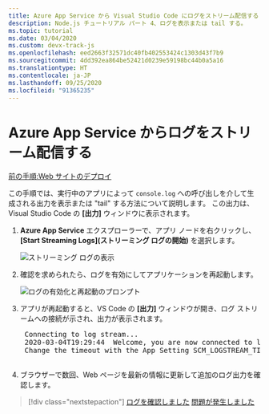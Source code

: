 ```yaml
---
title: Azure App Service から Visual Studio Code にログをストリーム配信する
description: Node.js チュートリアル パート 4、ログを表示または tail する。
ms.topic: tutorial
ms.date: 03/04/2020
ms.custom: devx-track-js
ms.openlocfilehash: eed2663f32571dc40fb402553424c1303d43f7b9
ms.sourcegitcommit: 4dd392ea864be52421d0239e59198bc44b0a5a16
ms.translationtype: HT
ms.contentlocale: ja-JP
ms.lasthandoff: 09/25/2020
ms.locfileid: "91365235"
---
```

# <a name="stream-logs-from-azure-app-service"></a>Azure App Service からログをストリーム配信する

[前の手順:Web サイトのデプロイ](tutorial-vscode-azure-app-service-node-03.md)

この手順では、実行中のアプリによって `console.log` への呼び出しを介して生成される出力を表示または "tail" する方法について説明します。 この出力は、Visual Studio Code の **[出力]** ウィンドウに表示されます。

1. **Azure App Service** エクスプローラーで、アプリ ノードを右クリックし、 **[Start Streaming Logs]\(ストリーミング ログの開始\)** を選択します。

    ![ストリーミング ログの表示](media/deploy-azure/start-streaming-logs.png)

1. 確認を求められたら、ログを有効にしてアプリケーションを再起動します。

    ![ログの有効化と再起動のプロンプト](media/deploy-azure/enable-restart.png)

1. アプリが再起動すると、VS Code の **[出力]** ウィンドウが開き、ログ ストリームへの接続が示され、出力が表示されます。

    <pre>
    Connecting to log stream...
    2020-03-04T19:29:44  Welcome, you are now connected to log-streaming service. The default timeout is 2 hours.
    Change the timeout with the App Setting SCM_LOGSTREAM_TIMEOUT (in seconds).
    </pre>

1. ブラウザーで数回、Web ページを最新の情報に更新して追加のログ出力を確認します。

> [!div class="nextstepaction"]
> [ログを確認しました](tutorial-vscode-azure-app-service-node-05.md) [問題が発生しました](https://www.research.net/r/PWZWZ52?tutorial=node-deployment-azureappservice&step=tailing-logs)

